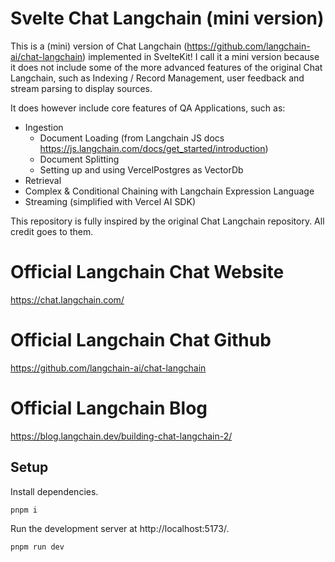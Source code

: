 # Svelte Chat Langchain (mini version)

This is a (mini) version of Chat Langchain (https://github.com/langchain-ai/chat-langchain) implemented in SvelteKit!
I call it a mini version because it does not include some of the more advanced features of the original Chat Langchain, such as Indexing / Record Management, user feedback and stream parsing to display sources.

It does however include core features of QA Applications, such as:

- Ingestion
  - Document Loading (from Langchain JS docs https://js.langchain.com/docs/get_started/introduction)
  - Document Splitting
  - Setting up and using VercelPostgres as VectorDb
- Retrieval
- Complex & Conditional Chaining with Langchain Expression Language
- Streaming (simplified with Vercel AI SDK)

This repository is fully inspired by the original Chat Langchain repository. All credit goes to them.

# Official Langchain Chat Website

https://chat.langchain.com/

# Official Langchain Chat Github

https://github.com/langchain-ai/chat-langchain

# Official Langchain Blog

https://blog.langchain.dev/building-chat-langchain-2/

## Setup

Install dependencies.

```sh
pnpm i
```

Run the development server at http://localhost:5173/.

```sh
pnpm run dev
```
